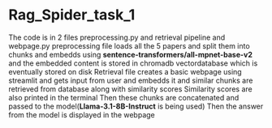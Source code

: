 # Rag_Spider_task_1
The code is in 2 files preprocessing.py and retrieval pipeline and webpage.py
preprocessing file loads all the 5 papers and split them into chunks and embedds using **sentence-transformers/all-mpnet-base-v2**
and the embedded content is stored in chromadb vectordatabase which is eventually stored on disk
Retrieval file creates a basic webpage using streamlit and gets input from user and embedds it and similar chunks are retrieved from database along with similarity scores
Similarity scores are also printed in the terminal
Then these chunks are concatenated and passed to the model(**Llama-3.1-8B-Instruct** is being used)
Then the answer from the model is displayed in the webpage
